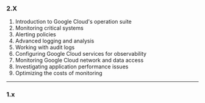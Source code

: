 ### 2.X

1. Introduction to Google Cloud's operation suite
2. Monitoring critical systems
3. Alerting policies
4. Advanced logging and analysis
5. Working with audit logs
6. Configuring Google Cloud services for observability
7. Monitoring Google Cloud network and data access
8. Investigating application performance issues
9. Optimizing the costs of monitoring

---

### 1.x
